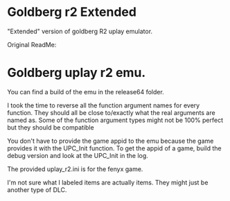 # Goldberg r2 Extended
"Extended" version of goldberg R2 uplay emulator.

Original ReadMe:
# Goldberg uplay r2 emu.

You can find a build of the emu in the release64 folder.

I took the time to reverse all the function argument names for every function. They should all be close to/exactly what the real arguments are named as. Some of the function argument types might not be 100% perfect but they should be compatible

You don't have to provide the game appid to the emu because the game provides it with the UPC_Init function. To get the appid of a game, build the debug version and look at the UPC_Init in the log.

The provided uplay_r2.ini is for the fenyx game.

I'm not sure what I labeled items are actually items. They might just be another type of DLC.
